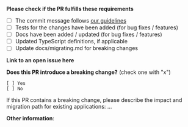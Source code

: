 **Please check if the PR fulfills these requirements**
- [ ] The commit message follows [our guidelines](https://github.com/skatej/skatej/blob/master/docs/CONTRIBUTING.md#commit)
- [ ] Tests for the changes have been added (for bug fixes / features)
- [ ] Docs have been added / updated (for bug fixes / features)
- [ ] Updated TypeScript definitions, if applicable
- [ ] Update docs/migrating.md for breaking changes

**Link to an open issue here**

**Does this PR introduce a breaking change?** (check one with "x")
```
[ ] Yes
[ ] No
```

If this PR contains a breaking change, please describe the impact and migration path for existing applications: ...


**Other information**:
